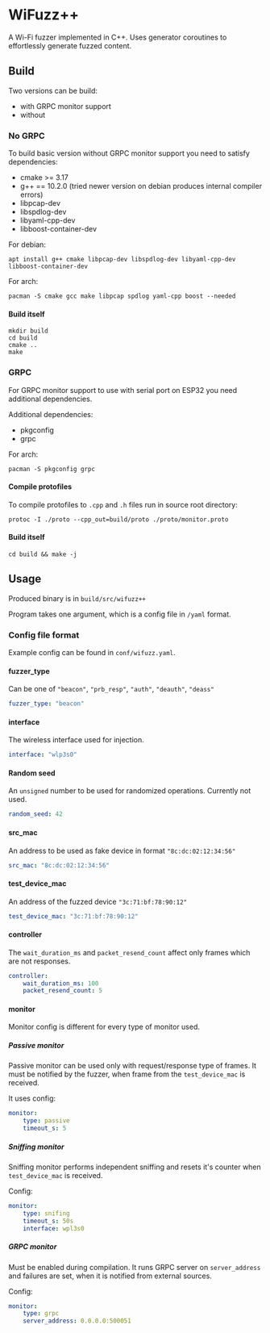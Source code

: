# WiFuzz++

A Wi-Fi fuzzer implemented in C++.
Uses generator coroutines to effortlessly generate fuzzed content.

## Build
Two versions can be build:
 - with GRPC monitor support
 - without

### No GRPC
To build basic version without GRPC monitor support you need to satisfy dependencies:
 - cmake >= 3.17
 - g++ == 10.2.0 (tried newer version on debian produces internal compiler errors)
 - libpcap-dev
 - libspdlog-dev
 - libyaml-cpp-dev
 - libboost-container-dev

For debian:

```shell
apt install g++ cmake libpcap-dev libspdlog-dev libyaml-cpp-dev libboost-container-dev
```

For arch:
```shell
pacman -S cmake gcc make libpcap spdlog yaml-cpp boost --needed
```

#### Build itself
```shell
mkdir build
cd build
cmake ..
make
```

### GRPC

For GRPC monitor support to use with serial port on ESP32 you need additional dependencies.

Additional dependencies:
 - pkgconfig
 - grpc

For arch:

```shell
pacman -S pkgconfig grpc
```

#### Compile protofiles 
To compile protofiles to `.cpp` and `.h` files run in source root directory:
```shell
protoc -I ./proto --cpp_out=build/proto ./proto/monitor.proto
```

#### Build itself
```shell
cd build && make -j
```


## Usage

Produced binary is in `build/src/wifuzz++`

Program takes one argument, which is a config file in `/yaml` format.

### Config file format

Example config can be found in `conf/wifuzz.yaml`.

#### fuzzer_type
Can be one of `"beacon"`, `"prb_resp"`, `"auth"`, `"deauth"`, `"deass"`
```yaml
fuzzer_type: "beacon"
```

#### interface
The wireless interface used for injection.
```yaml
interface: "wlp3s0"
```

#### Random seed
An `unsigned` number to be used for randomized operations. Currently not used.
```yaml
random_seed: 42
```

#### src_mac
An address to be used as fake device in format `"8c:dc:02:12:34:56"`
```yaml
src_mac: "8c:dc:02:12:34:56"
```

#### test_device_mac
An address of the fuzzed device `"3c:71:bf:78:90:12"`
```yaml
test_device_mac: "3c:71:bf:78:90:12"
```

#### controller
The `wait_duration_ms` and `packet_resend_count` affect only frames which are not responses.

```yaml
controller:
    wait_duration_ms: 100
    packet_resend_count: 5
```

#### monitor
Monitor config is different for every type of monitor used.

##### Passive monitor
Passive monitor can be used only with request/response type of frames.
It must be notified by the fuzzer, when frame from the `test_device_mac` is received.

It uses config:
```yaml
monitor:
    type: passive
    timeout_s: 5
```

##### Sniffing monitor
Sniffing monitor performs independent sniffing and resets it's counter when `test_device_mac` is received.

Config:
```yaml
monitor:
    type: snifing
    timeout_s: 50s
    interface: wpl3s0
```

##### GRPC monitor
Must be enabled during compilation.
It runs GRPC server on `server_address` and failures are set, when it is notified from external sources.

Config:
```yaml
monitor:
    type: grpc
    server_address: 0.0.0.0:500051
```


